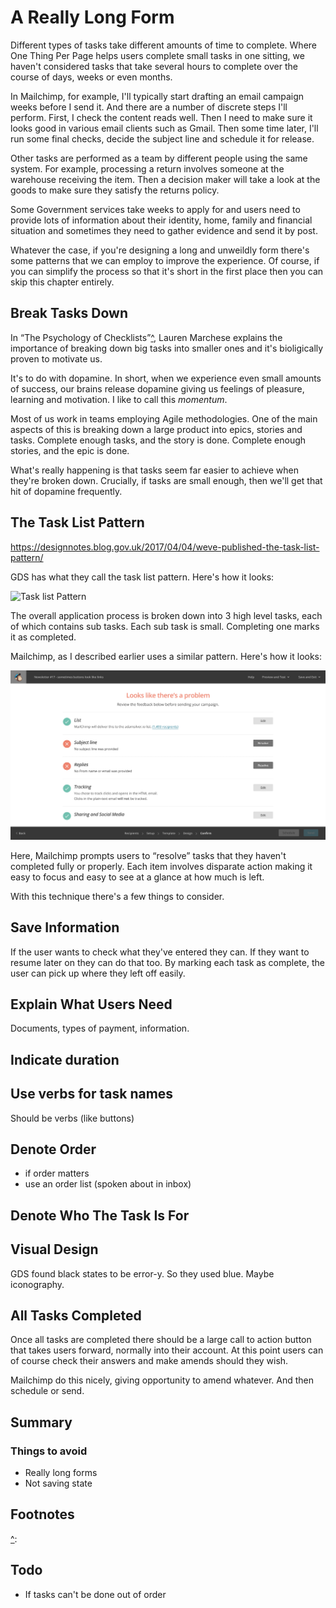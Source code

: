 # A Really Long Form

Different types of tasks take different amounts of time to complete. Where One Thing Per Page helps users complete small tasks in one sitting, we haven't considered tasks that take several hours to complete over the course of days, weeks or even months.

In Mailchimp, for example, I'll typically start drafting an email campaign weeks before I send it. And there are a number of discrete steps I'll perform. First, I check the content reads well. Then I need to make sure it looks good in various email clients such as Gmail. Then some time later, I'll run some final checks, decide the subject line and schedule it for release.

Other tasks are performed as a team by different people using the same system. For example, processing a return involves someone at the warehouse receiving the item. Then a decision maker will take a look at the goods to make sure they satisfy the returns policy.

Some Government services take weeks to apply for and users need to provide lots of information about their identity, home, family and financial situation and sometimes they need to gather evidence and send it by post.

Whatever the case, if you're designing a long and unweildly form there's some patterns that we can employ to improve the experience. Of course, if you can simplify the process so that it's short in the first place then you can skip this chapter entirely.

## Break Tasks Down

In “The Psychology of Checklists”[^], Lauren Marchese explains the importance of breaking down big tasks into smaller ones and it's bioligically proven to motivate us.

It's to do with dopamine. In short, when we experience even small amounts of success, our brains release dopamine giving us feelings of pleasure, learning and motivation. I like to call this *momentum*.

Most of us work in teams employing Agile methodologies. One of the main aspects of this is breaking down a large product into epics, stories and tasks. Complete enough tasks, and the story is done. Complete enough stories, and the epic is done.

What's really happening is that tasks seem far easier to achieve when they're broken down. Crucially, if tasks are small enough, then we'll get that hit of dopamine frequently.

## The Task List Pattern

https://designnotes.blog.gov.uk/2017/04/04/weve-published-the-task-list-pattern/

GDS has what they call the task list pattern. Here's how it looks:

![Task list Pattern](.)

The overall application process is broken down into 3 high level tasks, each of which contains sub tasks. Each sub task is small. Completing one marks it as completed.

Mailchimp, as I described earlier uses a similar pattern. Here's how it looks:

![Mailchimp](./images/mailchimp_task_list.png)

Here, Mailchimp prompts users to “resolve” tasks that they haven't completed fully or properly. Each item involves disparate action making it easy to focus and easy to see at a glance at how much is left.

With this technique there's a few things to consider.

## Save Information

If the user wants to check what they've entered they can. If they want to resume later on they can do that too. By marking each task as complete, the user can pick up where they left off easily.

## Explain What Users Need

Documents, types of payment, information.

## Indicate duration

## Use verbs for task names

Should be verbs (like buttons)

## Denote Order

- if order matters
- use an order list (spoken about in inbox)

## Denote Who The Task Is For

## Visual Design

GDS found black states to be error-y. So they used blue. Maybe iconography.

## All Tasks Completed

Once all tasks are completed there should be a large call to action button that takes users forward, normally into their account. At this point users can of course check their answers and make amends should they wish.

Mailchimp do this nicely, giving opportunity to amend whatever. And then schedule or send.

## Summary

### Things to avoid

- Really long forms
- Not saving state

## Footnotes

[^]:
[^]:
[^]:

## Todo

- If tasks can't be done out of order